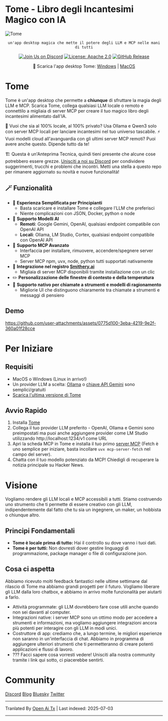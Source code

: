 # Tome - Libro degli Incantesimi Magico con IA

<img src="https://raw.githubusercontent.com/runebookai/tome/main/static/images/repo-header.png" alt="Tome" />

<p align="center">
    <code>un'app desktop magica che mette il potere degli LLM e MCP nelle mani di tutti</code>
</p>

<p align="center">
    <a href="https://discord.gg/9CH6us29YA" target="_blank"><img src="https://img.shields.io/discord/1365100902561742868?logo=discord&logoColor=fff&label=Join%20Us!&color=9D7CD8" alt="Join Us on Discord" /></a>
    <a href="https://opensource.org/licenses/Apache-2.0" target="_blank"><img src="https://img.shields.io/badge/License-Apache_2.0-blue.svg" alt="License: Apache 2.0" /></a>
    <a href="https://github.com/runebookai/tome/releases" target="_blank"><img src="https://img.shields.io/github/v/release/runebookai/tome" alt="GitHub Release" /></a>
</p>

<p align="center">
    🔮 Scarica l'app desktop Tome: <a href="https://github.com/runebookai/tome/releases/download/0.6.0/Tome_0.6.0_x64-setup.exe">Windows</a> | <a href="https://github.com/runebookai/tome/releases/download/0.6.0/Tome_0.6.0_aarch64.dmg">MacOS</a>
</p>

# Tome

Tome è un'app desktop che permette a **chiunque** di sfruttare la magia degli LLM e MCP. Scarica Tome, collega qualsiasi LLM locale o remoto e connettilo a migliaia di server MCP per creare il tuo magico libro degli incantesimi alimentato dall'IA.

🫥 Vuoi che sia al 100% locale, al 100% privato? Usa Ollama e Qwen3 solo con server MCP locali per lanciare incantesimi nel tuo universo tascabile. ⚡ Vuoi modelli cloud all'avanguardia con gli ultimi server MCP remoti? Puoi avere anche questo. Dipende tutto da te!

🏗️ Questa è un'Anteprima Tecnica, quindi tieni presente che alcune cose potrebbero essere grezze. [Unisciti a noi su Discord](https://discord.gg/9CH6us29YA) per condividere suggerimenti, trucchi e problemi che incontri. Metti una stella a questo repo per rimanere aggiornato su novità e nuove funzionalità!

## 🪄 Funzionalità

- 🧙 **Esperienza Semplificata per Principianti**
  - Basta scaricare e installare Tome e collegare l'LLM che preferisci
  - Niente complicazioni con JSON, Docker, python o node
- 🤖 **Supporto Modelli AI**
  - **Remoti**: Google Gemini, OpenAI, qualsiasi endpoint compatibile con OpenAI API
  - **Locali**: Ollama, LM Studio, Cortex, qualsiasi endpoint compatibile con OpenAI API
- 🔮 **Supporto MCP Avanzato**
  - Interfaccia per installare, rimuovere, accendere/spegnere server MCP
  - Server MCP npm, uvx, node, python tutti supportati nativamente
- 🏪 **Integrazione nel registro [Smithery.ai](https://smithery.ai)**
  - Migliaia di server MCP disponibili tramite installazione con un clic
- ✏️ **Personalizzazione delle finestre di contesto e della temperatura**
- 🧰 **Supporto nativo per chiamate a strumenti e modelli di ragionamento**
  - Migliorie UI che distinguono chiaramente tra chiamate a strumenti e messaggi di pensiero

## Demo

https://github.com/user-attachments/assets/0775d100-3eba-4219-9e2f-360a01f28cce

# Per Iniziare

## Requisiti

- MacOS o Windows (Linux in arrivo!)
- Un provider LLM a scelta: [Ollama](https://ollama.com/) o [chiave API Gemini](https://aistudio.google.com/app/apikey) sono semplici/gratuiti
- [Scarica l'ultima versione di Tome](https://github.com/runebookai/tome/releases)

## Avvio Rapido

1. Installa [Tome](https://github.com/runebookai/tome/releases)
2. Collega il tuo provider LLM preferito - OpenAI, Ollama e Gemini sono preimpostati ma puoi anche aggiungere provider come LM Studio utilizzando http://localhost:1234/v1 come URL
3. Apri la scheda MCP in Tome e installa il tuo primo [server MCP](https://github.com/modelcontextprotocol/servers) (Fetch è uno semplice per iniziare, basta incollare `uvx mcp-server-fetch` nel campo del server).
4. Chatta con il tuo modello potenziato da MCP! Chiedigli di recuperare la notizia principale su Hacker News.

# Visione

Vogliamo rendere gli LLM locali e MCP accessibili a tutti. Stiamo costruendo uno strumento che ti permette di essere creativo con gli LLM, indipendentemente dal fatto che tu sia un ingegnere, un maker, un hobbista o chiunque altro.

## Principi Fondamentali

- **Tome è locale prima di tutto:** Hai il controllo su dove vanno i tuoi dati.
- **Tome è per tutti:** Non dovresti dover gestire linguaggi di programmazione, package manager o file di configurazione json.

## Cosa ci aspetta

Abbiamo ricevuto molti feedback fantastici nelle ultime settimane dal rilascio di Tome ma abbiamo grandi progetti per il futuro. Vogliamo liberare gli LLM dalla loro chatbox, e abbiamo in arrivo molte funzionalità per aiutarti a farlo.

- Attività programmate: gli LLM dovrebbero fare cose utili anche quando non sei davanti al computer.
- Integrazioni native: i server MCP sono un ottimo modo per accedere a strumenti e informazioni, ma vogliamo aggiungere integrazioni ancora più potenti per interagire con gli LLM in modi unici.
- Costruttore di app: crediamo che, a lungo termine, le migliori esperienze non saranno in un'interfaccia di chat. Abbiamo in programma di aggiungere ulteriori strumenti che ti permetteranno di creare potenti applicazioni e flussi di lavoro.
- ??? Facci sapere cosa vorresti vedere! Unisciti alla nostra community tramite i link qui sotto, ci piacerebbe sentirti.

# Community

[Discord](https://discord.gg/9CH6us29YA) [Blog](https://blog.runebook.ai) [Bluesky](https://bsky.app/profile/gettome.app) [Twitter](https://twitter.com/get_tome)

---

Tranlated By [Open Ai Tx](https://github.com/OpenAiTx/OpenAiTx) | Last indexed: 2025-07-03

---